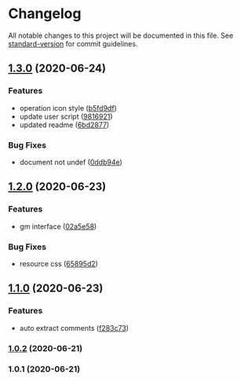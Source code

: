 # Changelog

All notable changes to this project will be documented in this file. See [standard-version](https://github.com/conventional-changelog/standard-version) for commit guidelines.

## [1.3.0](https://github.com/dotennin/bai-du-pan-downloader/compare/v1.2.0...v1.3.0) (2020-06-24)


### Features

* operation icon style ([b5fd9df](https://github.com/dotennin/bai-du-pan-downloader/commit/b5fd9df35d86774d70944b6f9316b91c5dc66cf8))
* update user script ([9816921](https://github.com/dotennin/bai-du-pan-downloader/commit/9816921d5e4395c6e8c312ca0593c74c04a8ff9b))
* updated readme ([6bd2877](https://github.com/dotennin/bai-du-pan-downloader/commit/6bd287777f637455537f056b23005159dbc9dd50))


### Bug Fixes

* document not undef ([0ddb94e](https://github.com/dotennin/bai-du-pan-downloader/commit/0ddb94e6f1050c80e8df6e122a04900d6d16ef79))

## [1.2.0](https://github.com/dotennin/bai-du-pan-downloader/compare/v1.1.0...v1.2.0) (2020-06-23)


### Features

* gm interface ([02a5e58](https://github.com/dotennin/bai-du-pan-downloader/commit/02a5e58d33477ff0fe6e609ab9248b52b7978214))


### Bug Fixes

* resource css ([65895d2](https://github.com/dotennin/bai-du-pan-downloader/commit/65895d2f46a2eef819877070fb76706c5704f8b8))

## [1.1.0](https://github.com/dotennin/bai-du-pan-downloader/compare/v1.0.1...v1.1.0) (2020-06-23)


### Features

* auto extract comments ([f283c73](https://github.com/dotennin/bai-du-pan-downloader/commit/f283c73aefb0114d7739dcada0264c1243bc1696))

### [1.0.2](https://github.com/dotennin/baidu-disk-straight-chain/compare/v1.0.1...v1.0.2) (2020-06-21)

### 1.0.1 (2020-06-21)
